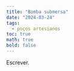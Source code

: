 ```yaml
---
title: "Bomba submersa"
date: "2024-03-24"
tags:
  - poços artesianos
toc: true
math: true
bold: false
---
```


Escrever.